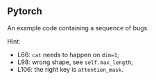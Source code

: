 ## Pytorch
An example code containing a sequence of bugs. 

Hint:
- L66: `cat` needs to happen on `dim=1`;
- L98: wrong shape, see `self.max_length`;
- L106: the right key is `attention_mask`.
